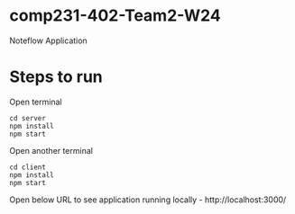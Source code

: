 # comp231-402-Team2-W24
Noteflow Application


# Steps to run
Open terminal 
```
cd server
npm install
npm start
```

Open another terminal 
```
cd client
npm install
npm start
```
Open below URL to see application running locally - 
http://localhost:3000/
